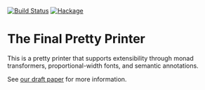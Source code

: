 [![Build Status](https://travis-ci.org/david-christiansen/final-pretty-printer.svg?branch=master)](https://travis-ci.org/david-christiansen/final-pretty-printer)
[![Hackage](https://img.shields.io/hackage/v/final-pretty-printer.svg)](https://hackage.haskell.org/package/final-pretty-printer)

# The Final Pretty Printer

This is a pretty printer that supports extensibility through monad transformers, proportional-width fonts, and semantic annotations.

See [our draft paper](http://davidchristiansen.dk/drafts/final-pretty-printer-draft.pdf) for more information.
